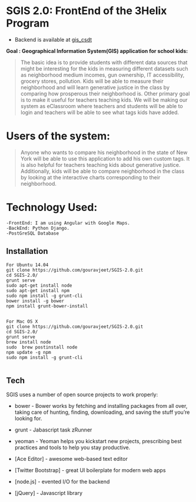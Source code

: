 
SGIS 2.0: FrontEnd of the 3Helix Program
========================================
* Backend is available at [gis_csdt]

**Goal :
Geographical Information System(GIS) application for school kids:**

>The basic idea is to provide students with different data sources that might be interesting for the kids in measuring different datasets such as neighborhood medium incomes, gun ownership, IT accessibility, grocery stores, pollution. Kids will be able to measure their neighborhood and will learn generative justice in the class by comparing how prosperous their neighborhood is. Other primary goal is to make it useful for teachers teaching kids. We will be making our system as eClassroom where teachers and students will be able to login and teachers will be able to see what tags kids have added.

Users of the system:
===================

>Anyone who wants to compare his neighborhood in the state of New York will be able to use this application to add his own custom tags. It is also helpful for teachers teaching kids about generative justice. Additionally, kids will be able to compare neighborhood in the class by looking at the interactive charts corresponding to their neighborhood. 

Technology Used:
================
    -FrontEnd: I am using Angular with Google Maps.
    -BackEnd: Python Django.
    -PostGreSQL Database

Installation
--------------
```
For Ubuntu 14.04
git clone https://github.com/gouravjeet/SGIS-2.0.git
cd SGIS-2.0/
grunt serve 
sudo apt-get install node
sudo apt-get install npm
sudo npm install -g grunt-cli
bower install -g bower
npm install grunt-bower-install


For Mac OS X
git clone https://github.com/gouravjeet/SGIS-2.0.git
cd SGIS-2.0/
grunt serve 
brew install node
sudo  brew postinstall node
npm update -g npm
sudo npm install -g grunt-cli


```
Tech
-----------

SGIS uses a number of open source projects to work properly:

* bower	- Bower works by fetching and installing packages from all over, taking care of hunting, finding, downloading, and saving the stuff you’re looking for.

* grunt - Jabascript task zRunner
* yeoman - Yeoman helps you kickstart new projects, prescribing best practices and tools to help you stay productive.
* [Ace Editor] - awesome web-based text editor
* [Twitter Bootstrap] - great UI boilerplate for modern web apps
* [node.js] - evented I/O for the backend
* [jQuery] - Javascript library

[gis_csdt]:https://github.com/kathleentully/gis_csdt



